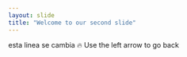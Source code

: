 ```yaml
---
layout: slide
title: "Welcome to our second slide"
---
```

esta linea se cambia :fire:
Use the left arrow to go back
